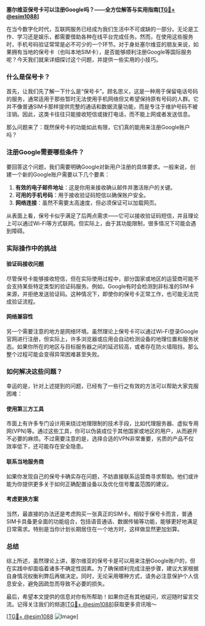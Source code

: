 **塞尔维亚保号卡可以注册Google吗？——全方位解答与实用指南[[TG💪+ @esim1088](https://t.me/s/esim1088)]**

在当今数字化时代，互联网服务已经成为我们生活中不可或缺的一部分。无论是工作、学习还是娱乐，都需要借助各种在线平台完成任务。然而，在使用这些服务时，手机号码验证常常是必不可少的一个环节。对于身处塞尔维亚的朋友来说，如果拥有当地的保号卡（也叫本地SIM卡），是否能够顺利注册Google等国际服务呢？今天我们就来详细探讨这个问题，并提供一些实用的小技巧。

### 什么是保号卡？

首先，让我们先了解一下什么是“保号卡”。顾名思义，这是一种用于保留电话号码的服务，通常适用于那些暂时无法使用手机网络但又希望保持原有号码的人群。它并不像普通SIM卡那样提供完整的通话和数据流量功能，而是专注于维护号码不被注销。因此，这类卡往往只能接收短信或拨打电话，而不能上网或者发送信息。

那么问题来了：既然保号卡的功能如此有限，它们真的能用来注册Google账户吗？

### 注册Google需要哪些条件？

要回答这个问题，我们需要明确Google对新用户注册的具体要求。一般来说，创建一个新的Google账户需要以下几个要素：

1. **有效的电子邮件地址**：这是你用来接收确认邮件并激活账户的关键。
2. **可用的手机号码**：用于接收验证码短信以确保账户安全。
3. **网络连接**：虽然不需要太高速度，但必须保证可以加载网页。

从表面上看，保号卡似乎满足了后两点需求——它可以接收验证码短信，并且理论上可以通过Wi-Fi等方式联网。但实际上，由于其功能限制，很多情况下可能会遇到障碍。

### 实际操作中的挑战

#### 验证码接收问题
尽管保号卡能够接收短信，但在实际使用过程中，部分国家或地区的运营商可能不会支持某些特定类型的验证码服务。例如，Google有时会检测到非标准的SIM卡来源，并拒绝发送验证码。这种情况下，即使你的保号卡正常工作，也可能无法完成验证流程。

#### 网络兼容性
另一个需要注意的地方是网络环境。虽然理论上保号卡可以通过Wi-Fi登录Google官网进行注册，但实际上，许多浏览器或应用会自动检测设备的地理位置和服务状态。如果你所在的地区与目标服务器之间的延迟较高，或者存在防火墙阻挡，那么整个过程可能会变得异常困难甚至失败。

### 如何解决这些问题？

幸运的是，针对上述提到的问题，已经有了一些行之有效的方法可以帮助大家克服困难：

#### 使用第三方工具
市面上有许多专门设计用来绕过地理限制的技术手段，比如代理服务器、虚拟专用网(VPN)等。通过这些工具，你可以伪装成位于其他国家或地区的用户，从而避开不必要的麻烦。不过需要注意的是，选择合适的VPN非常重要，劣质的产品不仅效率低下，还可能存在安全隐患。

#### 联系当地服务商
如果你发现自己的保号卡确实存在问题，不妨直接联系运营商寻求帮助。他们或许能为你提供更多关于如何正确配置设备以及优化信号覆盖范围的建议。

#### 考虑更换方案
当然，最直接的办法还是考虑购买一张真正的SIM卡。相较于保号卡而言，普通SIM卡具备更全面的功能组合，包括语音通话、数据传输等功能，能够更好地满足日常需求。特别是当你计划长期居住在一个地方时，这样做显然更加划算。

### 总结

综上所述，虽然理论上讲，塞尔维亚的保号卡是可以用来注册Google账户的，但在实践中却面临着诸多不确定性因素。为了确保顺利完成注册步骤，建议大家根据自身情况权衡利弊后再做决定。同时，无论采用哪种方式，请务必注意保护个人信息安全，避免因疏忽而导致不必要的损失。

最后，希望本文提供的信息对你有所帮助！如果你还有其他疑问，欢迎随时留言交流。记得关注我们的频道[[TG💪+ @esim1088](https://t.me/s/esim1088)]获取更多资讯哦～ 

[[TG💪+ @esim1088](https://t.me/s/esim1088) ![Image](https://i.postimg.cc/4NQfJmqS/Snipaste-2025-05-13-00-14-12.png)]